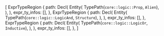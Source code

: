 [
    ExprTypeRegion {
        path: Decl(
            Entity(
                TypePath(`core::logic::Prop`, `Alien`),
            ),
        ),
        expr_ty_infos: [],
    },
    ExprTypeRegion {
        path: Decl(
            Entity(
                TypePath(`core::logic::LogicAnd`, `Structure`),
            ),
        ),
        expr_ty_infos: [],
    },
    ExprTypeRegion {
        path: Decl(
            Entity(
                TypePath(`core::logic::LogicOr`, `Inductive`),
            ),
        ),
        expr_ty_infos: [],
    },
]